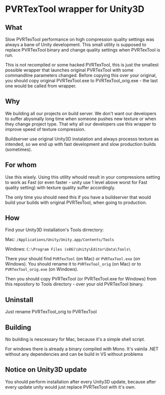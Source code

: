# PVRTexTool wrapper for Unity3D

## What

Slow PVRTexTool performance on high compression quality settings was always a bane of Unity development. This small utility is supposed to replace PVRTexTool binary and change quality settings when PVRTexTool is run.

This is not recompiled or some hacked PVRTexTool, this is just the smallest possible wrapper that launches original PVRTexTool with some commandline parameters changed. Before copying this over your original, you should copy original PVRTexTool.exe to PVRTexTool_orig.exe - the last one would be called from wrapper.

## Why

We building all our projects on build server. We don't want our developers to suffer abysmally long time when someone pushes new texture or when they change project type. That why all our developers use this wrapper to improve speed of texture compression.

Buildserver use original Unity3D instalation and always processs texture as intended, so we end up with fast development and slow production builds (sometimes).

## For whom

Use this wisely. Using this utility whould result in your compressions setting to work as Fast (or even faster - unity use 1 level above worst for Fast quality setting) with texture quality suffer accordingly. 

The only time you should need this if you have a buildserver that would build your builds with original PVRTexTool, when going to production.

## How

Find your Unity3D installation's Tools dirrectory:

Mac: `/Applications/Unity/Unity.app/Contents/Tools`

Windows: `C:\Program Files (x86)\Unity\Editor\Data\Tools\`

There your should find `PVRTexTool` (on Mac) or `PVRTexTool.exe` (on Windows). You should rename it to `PVRTexTool_orig` (on Mac) or to `PVRTexTool_orig.exe` (on Windows).

Then you should copy PVRTexTool (or PVRTexTool.exe for Windows) from this repository to Tools directory - over your old PVRTexTool binary.

## Uninstall

Just rename PVRTexTool_orig to PVRTexTool

## Building

No building is nescessary for Mac, because it's a simple shell script.

For windows there is already a binary compiled with Mono. It's vainila .NET without any dependencies and can be build in VS without problems

## Notice on Unity3D update

You should perform installation after every Unity3D update, because after every update unity would just replace PVRTexTool with it's own.
